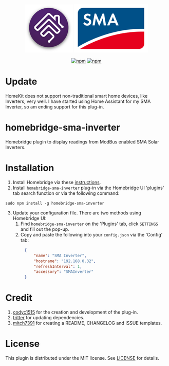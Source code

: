 <p align="center">
<img src="https://raw.githubusercontent.com/homebridge/branding/master/logos/homebridge-color-round-stylized.png" width="150">
<img src="Screenshots/SMA_Logo.svg.png" width="230">
</p>

<span align="center">
  
[![npm](https://badgen.net/npm/v/homebridge-sma-inverter/latest?icon=npm&label)](https://www.npmjs.com/package/homebridge-sma-inverter)
[![npm](https://badgen.net/npm/dt/homebridge-sma-inverter?label=downloads)](https://www.npmjs.com/package/homebridge-sma-inverter)
  
</span>

# Update
HomeKit does not support non-traditional smart home devices, like Inverters, very well. I have started using Home Assistant for my SMA Inverter, so am ending support for this plug-in.

# homebridge-sma-inverter
Homebridge plugin to display readings from ModBus enabled SMA Solar Inverters.

# Installation
1. Install Homebridge via these [instructions](https://github.com/homebridge/homebridge/wiki/Install-Homebridge-on-Raspbian).
2. Install `homebridge-sma-inverter` plug-in via the Homebridge UI 'plugins' tab search function or via the following command:
```shell
sudo npm install -g homebridge-sma-inverter
```
3. Update your configuration file. There are two methods using Homebridge UI:
   1. Find `homebridge-sma-inverter` on the 'Plugins' tab, click `SETTINGS` and fill out the pop-up.
   2. Copy and paste the following into your `config.json` via the 'Config' tab:
   ```json
        {
            "name": "SMA Inverter",
            "hostname": "192.168.0.32",
            "refreshInterval": 1,
            "accessory": "SMAInverter"
        }
   ```

# Credit
1. [codyc1515](https://github.com/codyc1515) for the creation and development of the plug-in.
2. [tritter](https://github.com/tritter) for updating dependencies.
3. [mitch7391](https://github.com/mitch7391) for creating a README, CHANGELOG and ISSUE templates.

# License
This plugin is distributed under the MIT license. See [LICENSE](https://github.com/codyc1515/homebridge-sma-inverter/blob/master/LICENSE) for details.
